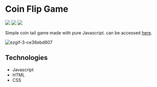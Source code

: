 # Coin Flip Game

<div>
    <img src="https://img.shields.io/badge/level-easy-brightgreen">
    <img src="https://img.shields.io/badge/tech-Javascript-yellow">
    <img src="https://img.shields.io/badge/tag-game-blue">
</div>

Simple coin tail game made with pure Javascript. can be accessed [here](https://charllyslima.github.io/cara-coroa/src/).

![ezgif-3-ce36ebd607](https://user-images.githubusercontent.com/96506145/200698917-26ca11a4-7fb1-4b49-9308-1ab9a9be907d.gif)



## Technologies
- Javascript
- HTML
- CSS
